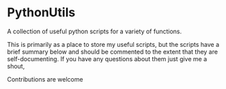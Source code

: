 # PythonUtils
A collection of useful python scripts for a variety of functions.

This is primarily as a place to store my useful scripts, but the scripts have a brief summary below and should be commented to the extent that they are self-documenting. If you have any questions about them just give me a shout,

Contributions are welcome
